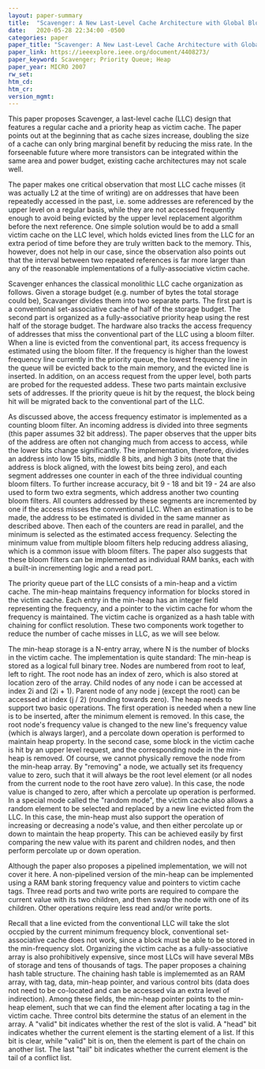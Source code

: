 ```yaml
---
layout: paper-summary
title:  "Scavenger: A New Last-Level Cache Architecture with Global Block Priority"
date:   2020-05-28 22:34:00 -0500
categories: paper
paper_title: "Scavenger: A New Last-Level Cache Architecture with Global Block Priority"
paper_link: https://ieeexplore.ieee.org/document/4408273/
paper_keyword: Scavenger; Priority Queue; Heap
paper_year: MICRO 2007
rw_set:
htm_cd:
htm_cr:
version_mgmt:
---
```


This paper proposes Scavenger, a last-level cache (LLC) design that features a regular cache and a priority heap as victim
cache. The paper points out at the beginning that as cache sizes increase, doubling the size of a cache can only bring 
marginal benefit by reducing the miss rate. In the forseenable future where more transistors can be integrated within the
same area and power budget, existing cache architectures may not scale well.

The paper makes one critical observation that most LLC cache misses (it was actually L2 at the time of writing) are on
addresses that have been repeatedly accessed in the past, i.e. some addresses are referenced by the upper level on a regular
basis, while they are not accessed frequently enough to avoid being evicted by the upper level replacement algorithm 
before the next reference. One simple solution would be to add a small victim cache on the LLC level, which holds 
evicted lines from the LLC for an extra period of time before they are truly written back to the memory. This, however, 
does not help in our case, since the observation also points out that the interval between two repeated references is 
far more larger than any of the reasonable implementations of a fully-associative victim cache.

Scavenger enhances the classical monolithic LLC cache organization as follows. Given a storage budget (e.g. number of 
bytes the total storage could be), Scavanger divides them into two separate parts. The first part is a conventional
set-associative cache of half of the storage budget. The second part is organized as a fully-associative priority heap 
using the rest half of the storage budget. The hardware also tracks the access frequency of addresses that miss the 
conventional part of the LLC using a bloom filter. When a line is evicted from the conventional part, its access frequency 
is estimated using the bloom filter. If the frequency is higher than the lowest frequency line currently in the priority
queue, the lowest frequency line in the queue will be evicted back to the main memory, and the evicted line is inserted.
In addition, on an access request from the upper level, both parts are probed for the requested addess. These two parts
maintain exclusive sets of addresses. If the priority queue is hit by the request, the block being hit will be migrated
back to the conventional part of the LLC.

As discussed above, the access frequency estimator is implemented as a counting bloom filter. An incoming address is divided 
into three segments (this paper assumes 32 bit address). The paper observes that the upper bits of the address are often
not changing much from access to access, while the lower bits change significantly. The implementation, therefore, divides 
an address into low 15 bits, middle 8 bits, and high 3 bits (note that the address is block aligned, with the lowest bits
being zero), and each segment addresses one counter in each of the three individual counting bloom filters.
To further increase accuracy, bit 9 - 18 and bit 19 - 24 are also used to form two extra segments, which address 
another two counting bloom filters. 
All counters addressed by these segments are incremented by one if the access misses the conventional LLC.
When an estimation is to be made, the address to be estimated is divided in the same manner as described above.
Then each of the counters are read in parallel, and the minimum is selected as the estimated access frequency. 
Selecting the minimum value from multiple bloom filters help reducing address aliasing, which is a common issue with 
bloom filters. 
The paper also suggests that these bloom filters can be implemented as individual RAM banks, each with a built-in 
incrementing logic and a read port.

The priority queue part of the LLC consists of a min-heap and a victim cache. The min-heap maintains frequency information 
for blocks stored in the victim cache. Each entry in the min-heap has an integer field representing the frequency, and 
a pointer to the victim cache for whom the frequency is maintained. 
The victim cache is organized as a hash table with chaining for conflict resolution. 
These two components work together to reduce the number of cache misses in LLC, as we will see below.

The min-heap storage is a N-entry array, where N is the number of blocks in the victim cache. The implementation
is quite standard: The min-heap is stored as a logical full binary tree. Nodes are numbered from root to leaf, left to right.
The root node has an index of zero, which is also stored at location zero of the array. Child nodes of any node i can
be accessed at index 2i and (2i + 1). Parent node of any node j (except the root) can be accessed at index (j / 2) 
(rounding towards zero). The heap needs to support two basic operations. The first operation is needed when a new line
is to be inserted, after the minimum element is removed. In this case, the root node's frequency value is changed to
the new line's frequency value (which is always larger), and a percolate down operation is performed to maintain heap 
property. In the second case, some block in the victim cache is hit by an upper level request, and the corresponding 
node in the min-heap is removed. Of course, we cannot physically remove the node from the min-heap array. By "removing"
a node, we actually set its frequency value to zero, such that it will always be the root level element (or all nodes
from the current node to the root have zero value). In this case, the node value is changed to zero, after which a 
percolate up operation is performed. In a special mode called the "random mode", the victim cache also allows a random
element to be selected and replaced by a new line evicted from the LLC. In this case, the min-heap must also support
the operation of increasing or decreasing a node's value, and then either percolate up or down to maintain the heap
property. This can be achieved easily by first comparing the new value with its parent and children nodes, and then 
perform percolate up or down operation.

Although the paper also proposes a pipelined implementation, we will not cover it here. A non-pipelined version of the 
min-heap can be implemented using a RAM bank storing frequency value and pointers to victim cache tags. Three read
ports and two write ports are required to compare the current value with its two children, and then swap the node
with one of its children. Other operations require less read and/or write ports.

Recall that a line evicted from the conventional LLC will take the slot occpied by the current minimum frequency block,
conventional set-associative cache does not work, since a block must be able to be stored in the min-frequency slot.
Organizing the victim cache as a fully-associative array is also prohibitively expensive, since most LLCs will have several 
MBs of storage and tens of thousands of tags. The paper proposes a chaining hash table structure. The chaining hash table
is implememted as an RAM array, with tag, data, min-heap pointer, and various control bits (data does not need to be co-located
and can be accessed via an extra level of indirection). Among these fields, the min-heap pointer points to the min-heap 
element, such that we can find the element after locating a tag in the victim cache. Three control bits determine the 
status of an element in the array. A "valid" bit indicates whether the rest of the slot is valid. A "head" bit indicates
whether the current element is the starting element of a list. If this bit is clear, while "valid" bit is on, then the 
element is part of the chain on another list. The last "tail" bit indicates whether the current element is the tail of
a conflict list. 
